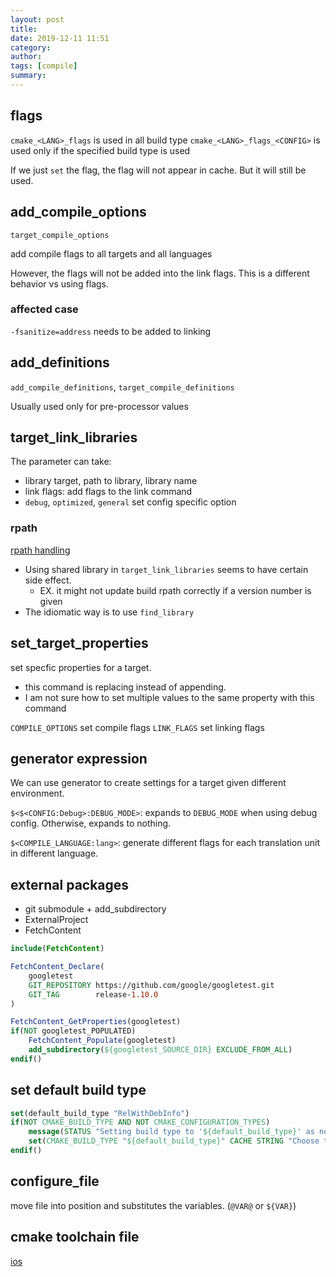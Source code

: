 ```yaml
---
layout: post
title: 
date: 2019-12-11 11:51
category: 
author: 
tags: [compile]
summary: 
---
```


## flags

`cmake_<LANG>_flags` is used in all build type
`cmake_<LANG>_flags_<CONFIG>` is used only if the specified build type is used

If we just `set` the flag, the flag will not appear in cache.
But it will still be used.

## add_compile_options

`target_compile_options`

add compile flags to all targets and all languages

However, the flags will not be added into the link flags.
This is a different behavior vs using flags.

### affected case

`-fsanitize=address` needs to be added to linking

## add_definitions

`add_compile_definitions`, `target_compile_definitions`

Usually used only for pre-processor values

## target_link_libraries

The parameter can take:

* library target, path to library, library name
* link flags: add flags to the link command
* `debug`, `optimized`, `general` set config specific option

### rpath

[rpath handling](https://gitlab.kitware.com/cmake/community/-/wikis/doc/cmake/RPATH-handling)

* Using shared library in `target_link_libraries` seems to have certain side effect.
  * EX. it might not update build rpath correctly if a version number is given
* The idiomatic way is to use `find_library`

## set_target_properties

set specfic properties for a target.

* this command is replacing instead of appending.
* I am not sure how to set multiple values to the same property with this command

`COMPILE_OPTIONS` set compile flags
`LINK_FLAGS` set linking flags

## generator expression

We can use generator to create settings for a target given different environment.

`$<$<CONFIG:Debug>:DEBUG_MODE>`: expands to `DEBUG_MODE` when using debug config. Otherwise, expands to nothing.

`$<COMPILE_LANGUAGE:lang>`: generate different flags for each translation unit in different language.

## external packages

* git submodule + add_subdirectory
* ExternalProject
* FetchContent

```cmake
include(FetchContent)

FetchContent_Declare(
    googletest
    GIT_REPOSITORY https://github.com/google/googletest.git
    GIT_TAG        release-1.10.0
)

FetchContent_GetProperties(googletest)
if(NOT googletest_POPULATED)
    FetchContent_Populate(googletest)
    add_subdirectory(${googletest_SOURCE_DIR} EXCLUDE_FROM_ALL)
endif()
```

## set default build type

```cmake
set(default_build_type "RelWithDebInfo")
if(NOT CMAKE_BUILD_TYPE AND NOT CMAKE_CONFIGURATION_TYPES)
    message(STATUS "Setting build type to '${default_build_type}' as none was specified.")
    set(CMAKE_BUILD_TYPE "${default_build_type}" CACHE STRING "Choose the type of build." FORCE)
endif()
```

## configure_file

move file into position and substitutes the variables. (`@VAR@` or `${VAR}`)

## cmake toolchain file

[ios](https://github.com/leetal/ios-cmake)
